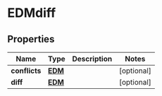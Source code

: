 

# EDMdiff

## Properties

Name | Type | Description | Notes
------------ | ------------- | ------------- | -------------
**conflicts** | [**EDM**](EDM.md) |  |  [optional]
**diff** | [**EDM**](EDM.md) |  |  [optional]




